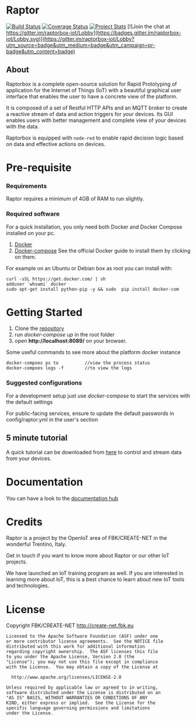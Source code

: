 # Raptor

[![Build Status](https://travis-ci.org/raptorbox/raptor.svg?branch=master)](https://travis-ci.org/raptorbox/raptor) [![Coverage Status](https://coveralls.io/repos/github/raptorbox/raptor/badge.svg?branch=master)](https://coveralls.io/github/raptorbox/raptor?branch=master) [![Project Stats](https://www.openhub.net/p/raptorbox/widgets/project_thin_badge.gif)](https://www.openhub.net/p/raptorbox) [![Join the chat at https://gitter.im/raptorbox-iot/Lobby](https://badges.gitter.im/raptorbox-iot/Lobby.svg)](https://gitter.im/raptorbox-iot/Lobby?utm_source=badge&utm_medium=badge&utm_campaign=pr-badge&utm_content=badge)

## About 
Raptorbox is a complete open-source solution for Rapid Prototyping of application for the Internet of Things (IoT) with a beautiful graphical user interface that enables the user to have a concrete view of the platform.

It is composed of a set of Restful HTTP APIs and an MQTT broker to create a reactive stream of data and action triggers for your devices. Its GUI enables users with better management and complete view of your devices with the data.

Raptorbox is equipped with `node-red` to enable rapid decision logic based on data and effective actions on devices.

# Pre-requisite

### Requirements
Raptor requires a minimum of 4GB of RAM to run slightly.

### Required software
For a quick installation, you only need both Docker and Docker Compose installed on your pc.
1. [Docker](https://www.docker.com/) 
2. [Docker-compose](https://docs.docker.com/compose/)
See the official Docker guide to install them by clicking on them.

For example on an Ubuntu or Debian box as root you can install with:
```
curl -sSL https://get.docker.com/ | sh
adduser `whoami` docker
sudo apt-get install python-pip -y && sudo  pip install docker-com
```

# Getting Started
1. Clone the [repository](https://github.com/raptorbox/raptor) 
2. run *docker-compose up* in the root folder
3. open **http://localhost:8089/** on your browser.

Some useful commands to see more about the platform docker instance
```
docker-compoes ps to          //view the process status
docker-compoes logs -f        //to view the logs
```


### Suggested configurations

For a development setup just use *docker-compose* to start the services with the default settings

For public-facing services, ensure to update the default passwords in config/raptor.yml in the user's section

## 5 minute tutorial

A quick tutorial can be downloaded from [here](https://github.com/raptorbox/raptor-tutorial) to control and stream data from your devices.

# Documentation
You can have a look to the [documentation hub](http://raptorbox.github.io)

# Credits
Raptor is a project by the OpenIoT area of FBK/CREATE-NET in the wonderful Trentino, Italy.

Get in touch if you want to know more about Raptor or our other IoT projects.

We have launched an IoT training program as well. If you are interested in learning more about IoT, this is a best chance to learn about new IoT tools and technologies.

# License

Copyright FBK/CREATE-NET <http://create-net.fbk.eu>

```
Licensed to the Apache Software Foundation (ASF) under one
or more contributor license agreements.  See the NOTICE file
distributed with this work for additional information
regarding copyright ownership.  The ASF licenses this file
to you under the Apache License, Version 2.0 (the
"License"); you may not use this file except in compliance
with the License.  You may obtain a copy of the License at

  http://www.apache.org/licenses/LICENSE-2.0

Unless required by applicable law or agreed to in writing,
software distributed under the License is distributed on an
"AS IS" BASIS, WITHOUT WARRANTIES OR CONDITIONS OF ANY
KIND, either express or implied.  See the License for the
specific language governing permissions and limitations
under the License.
```
